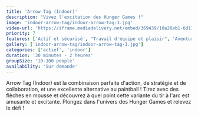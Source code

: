 ```yaml
---
title: 'Arrow Tag (Indoor)'
description: "Vivez l'excitation des Hunger Games !"
image: 'indoor-arrow-tag/indoor-arrow-tag-1.jpg'
video-url: 'https://iframe.mediadelivery.net/embed/369439/10a28ab1-6d11-4018-96a5-287dc7650b16'
priority: 7
features: ['Actif et sécurisé', "Travail d'équipe et plaisir", 'Aventureux']
gallery: ['indoor-arrow-tag/indoor-arrow-tag-1.jpg']
categories: ['actief', 'indoor']
duration: '30 minutes - 2 heures'
groupSize: '10-100 people'
availability: 'Sur demande'
---
```


Arrow Tag (Indoor) est la combinaison parfaite d'action, de stratégie et de collaboration, et une excellente alternative au paintball ! Tirez avec des flèches en mousse et découvrez à quel point cette variante du tir à l'arc est amusante et excitante. Plongez dans l'univers des Hunger Games et relevez le défi !

